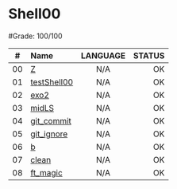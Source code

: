 # Shell00

#Grade: 100/100

|#	|Name						              |LANGUAGE	|STATUS		
|:-:|:--								          |:-:		  |--:			
|00	|[Z](./ex00)			            |N/A		  |OK
|01 |[testShell00](./ex01)        |N/A      |OK
|02 |[exo2](./ex02)               |N/A      |OK
|03 |[midLS](./ex03)              |N/A      |OK
|04 |[git_commit](./ex01)         |N/A      |OK
|05 |[git_ignore](./ex01)         |N/A      |OK
|06 |[b](./ex01)                  |N/A      |OK
|07 |[clean](./ex01)              |N/A      |OK
|08 |[ft_magic](./ex01)           |N/A      |OK
